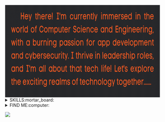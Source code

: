<img align="left" alt="coding" height= "300" width="580" src="./Animation.gif">

<div height="300" width="50"></div>

 <details close >
 <summary>SKILLS:mortar_board:</summary>
<table>
 <td><img src="https://github-readme-stats.vercel.app/api/top-langs/?username=MahirMsiam&layout=donut-vertical&langs_count=12&theme=tokyonight_duo&title_color=fea9f7&text_color=a8b7ff&bg_color=0D1117&hide_border=true&locale=en" alt="MahirMsiam" height= "100%" width="100%"/>
  
<td>

   Languages & Backend Development :
    <img  src="https://img.shields.io/badge/C-151824.svg?style=flat-square&logo=c">
    <img src="https://img.shields.io/badge/C++-151824.svg?style=flat-square&logo=c%2B%2B&logoColor=302b63">
    <img  src="https://img.shields.io/badge/Java-151824.svg?style=flat-square&logo=java">
    
   
  
   Frontend Development :
    <img src="https://img.shields.io/badge/HTML5-151824?style=flat-square&logo=html5">
    <img  src="https://img.shields.io/badge/CSS3-151824?style=flat-square&logo=css3&logoColor=EF629F">
    <img  src="https://img.shields.io/badge/Bootstrap-151824?style=flat-square&logo=bootstrap">
    
   
   Softwares :
    <img src="https://img.shields.io/badge/AdobeIllustrator-151824.svg?style=flat-square&logo=adobeillustrator">
    <img src="https://img.shields.io/badge/AdobePhotoshop-151824.svg?style=flat-square&logo=adobephotoshop">
    <img src="https://img.shields.io/badge/Blender-151824.svg?style=flat-square&logo=blender">
    <img src="https://img.shields.io/badge/Canva-151824.svg?style=flat-square&logo=Canva">
    
    

<p><img float="left" src="https://github-readme-streak-stats.herokuapp.com/?user=Mahirmsiam&theme=tokyonight_duo&hide_border=true" alt="MahirMsiam" width="250px"/><img float="left" src="https://github-readme-stats-sigma-five.vercel.app/api?username=MahirMsiam&show_icons=true&theme=tokyonight_duo&title_color=fea9f7&text_color=a8b7ff&bg_color=0D1117&hide_border=true&locale=en" alt="MahirMsiam" width="250px"/></p>

</td>
</table>
</details>
  <details close>
  
<!--  <summary>PROJECTS:closed_book:</summary>

| Project | Description |
| --- | --- |
| <h2 align="center"><a href="https://github.com/nehlinshanila/Digital-Hearing-Aid--CSE299">Digital Hearing Aid</a></h2> | <p style="background-color: #f1f1f1;">App for people with hearing aid disability and autism that takes input sound and then processes, suppresses extreme loud sudden sounds, and finally amplifies the output according to the user’s need.</p> |
| <h2 align="center"><a href="https://github.com/nehlinshanila/Synchronization-Software--CSE327">Synchronization Software</a></h2> | <p style="background-color: #f1f1f1;">A user-friendly software application that allows users to synchronize and share any kind of data across multiple devices and operating systems for increased productivity and efficiency.</p> |
| <h2 align="center"><a href="https://github.com/nehlinshanila/Activity-Selection-Problem--CSE373">Activity Selection Problem</a></h2> | <p style="background-color: #f1f1f1;">Implementation of the Activity Selection Problem using the Merge Sort algorithm with greedy approach while selecting a maximum number of non-overlapping activities from a given random array generated activities with their own start time and an end time.</p> |
| <h2 align="center"><a href="https://github.com/nehlinshanila/Blood-Donation-Management-System--CSE311">Blood Donation Management System</a></h2> | <p style="background-color: #f1f1f1;">Web-based system that helps the users with the information of different blood types and how they can be utilized in the blood bank to help several clients that are in need.</p> |

</details>
  <details close>-->
  <summary>FIND ME:computer:</summary>
 
<a href="https://www.linkedin.com/in/mahir-mahmud-siam/" target="blank"><img align="center" src="https://raw.githubusercontent.com/rahuldkjain/github-profile-readme-generator/master/src/images/icons/Social/linked-in-alt.svg" alt="https://www.linkedin.com/in/mahir-mahmud-siam/" height="23em" /></a>
<a href="https://www.instagram.com/bhallagtase_na/" target="blank"><img align="center" src="https://raw.githubusercontent.com/rahuldkjain/github-profile-readme-generator/master/src/images/icons/Social/instagram.svg" alt="https://www.instagram.com/bhallagtase_na/" height="23em" /></a>
<a href="https://discord.gg/CAPTAIN#7770" target="blank"><img align="center" src="https://raw.githubusercontent.com/rahuldkjain/github-profile-readme-generator/master/src/images/icons/Social/discord.svg" alt="CAPTAIN#7770" height="23em" /></a>
<a href="https://www.facebook.com/mdmahirsiam.372/" target="blank"><img align="center" src="https://raw.githubusercontent.com/rahuldkjain/github-profile-readme-generator/master/src/images/icons/Social/facebook.svg" alt="https://www.facebook.com/mdmahirsiam.372/" height="23em" /></a>
<a href="https://codeforces.com/profile/kakashitake" target="blank"><img align="center" src="https://raw.githubusercontent.com/rahuldkjain/github-profile-readme-generator/master/src/images/icons/Social/codeforces.svg" alt="kakashitake" height="23em" /></a> 

</details>


![](https://komarev.com/ghpvc/?username=MahirMsiam&style=for-the-badge&color=FF5B22)
